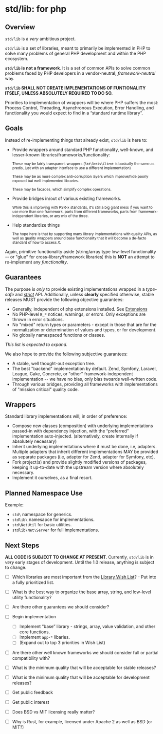 std/lib: for php
====

## Overview

`std/lib` is a *very* ambitious project.  

`std/lib` is a set of libraries, meant to primarily be implemented in PHP to solve many problems of general PHP development and within the PHP ecosystem.  

**`std/lib` is not a framework**.  It is a set of common APIs to solve common problems faced by PHP developers in a vendor-neutral, *framework-neutral* way.  

**`std/lib` SHALL NOT CREATE IMPLEMENTATIONS OF FUNTIONALITY ITSELF, UNLESS ABSOLUTELY REQUIRED TO DO SO.**

Priorities to implementation of wrappers will be where PHP suffers the most: Process Control, Threading, Asynchronous Execution, Error Handling, and functionality you would expect to find in a “standard runtime library”.

## Goals

Instead of re-implementing things that already exist, `std/lib` is here to:

 - Provide wrappers around standard PHP functionality, well-known, and lesser-known libraries/frameworks/functionality:

   <small>These may be fairly transparent wrappers (`Std\Redis\Client` is basically the same as predis, just with an adapter interface to use a different implementation)</small>

   <small>These may be as more complex anti-corruption layers which improve/hide poorly exposed but well implemented libraries.</small>

   <small>These may be facades, which simplify complex operations.</small>

 - Provide bridges in/out of various existing frameworks.
   
   <small>While this is improving with PSR-x standards, it's still a big giant mess if you want to use more than one framework, parts from different frameworks, parts from framework-independent libraries, or any mix of the three.</small>
   
 - Help standardize things
   
   <small>The hope here is that by supporting many library implementations with quality APIs, as well as quality wrappers around base functionality that it will become a de-facto standard of how to access _X_.</small>

Again, primitive functionality aside (string/array type low-level functionality -- or "glue" for cross-library/framework libraries) this is **NOT** an attempt to re-implement any _functionality_.  

## Guarantees

The purpose is _only_ to provide existing implementations wrapped in a *type-safe* and *<u>strict</u>* API.  Additionally, unless **clearly** specified otherwise, stable releases MUST provide the following objective guarantees:

 - Generally, independent of php extensions installed.  See [Extensions](Extensions.md)
 -  No PHP-level `E_*` notices, warnings, or errors.  Only exceptions are thrown in error situations.
 - No "mixed" return types or parameters - except in those that are for the normalization or determination of values and types, or for development.
 - No globally namespaced functions or classes.

_This list is expected to expand._

We also hope to provide the following subjective guarantees:

 - A stable, well thought-out exception tree.
 - The best "backend" implementation by default.  Zend, Symfony, Laravel, League, Cake, Concrete, or "other" framework-independent implementation -- we have no bias, only bias twoards well-written code.
 - Through various bridges, providing all frameworks with implementations of "mission critical" quality code.

## Wrappers

Standard library implementations will, in order of preference:

- Compose new classes (composition) with underlying implementations passed-in with dependency injection, with the “preferred” implementation auto-injected. (alternatively, create internally if absolutely necessary)
- Inherit underlying implementations where it must be done, i.e, adapters.  Multiple adapters that inherit different implementations MAY be provided as separate packages (i.e, adapter for Zend, adapter for Symfony, etc).
- Fork project(s) and provide slightly modified versions of packages, keeping it up-to-date with the upstream version where absolutely necessary.
- Implement it ourselves, as a final resort.

## Planned Namespace Use

Example:

- `std\` namespace for generics.
- `stdlib\` namesapce for implementations.
- `std\NetUtil` for basic utilities.
- `stdlib\Net\Server` for full implementations.



## Next Steps

**ALL CODE IS SUBJECT TO CHANGE AT PRESENT**.  Currently, `std/lib` is in *very* early stages of development. Until the 1.0 release, anything is subject to change.

 - [ ] Which libraries are most important from the [Library Wish List](Library-Wish-List.md)? - Put into a fully prioritized list.
 - [ ] What is the best way to organize the base array, string, and low-level utility functionality?
 - [ ] Are there other guarantees we should consider?
 - [ ] Begin implementation
    - [ ] Implement “base” library - strings, array, value validation, and other core functions.
    - [ ] Implement `app-*` libaries.
    - [ ] (Expand out to top 3 priorities in Wish List)
 - [ ] Are there other well known frameworks we should consider full or partial compatibility with?
 - [ ] What is the minimum quality that will be acceptable for stable releases?
 - [ ] What is the minimum quality that will be acceptable for development releases?
 - [ ] Get public feedback
 - [ ] Get public interest
 - [ ] Does BSD vs MIT licensing really matter?
 - [ ] Why is Rust, for example, licensed under Apache 2 as well as BSD (or MIT?)

